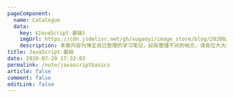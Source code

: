 ```yaml
---
pageComponent: 
  name: Catalogue
  data: 
    key: 《JavaScript 基础》
    imgUrl: https://cdn.jsdelivr.net/gh/xugaoyi/image_store/blog/20200204143633.png
    description: 本章内容为博主自己整理的学习笔记，如有整理不对的地方，请各位大大指点出来
title: JavaScript 基础
date: 2020-07-20 17:33:03
permalink: /note/javascriptbasics
article: false
comment: false
editLink: false
---
```

